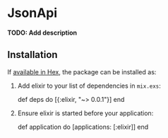 # JsonApi

**TODO: Add description**

## Installation

If [available in Hex](https://hex.pm/docs/publish), the package can be installed as:

  1. Add elixir to your list of dependencies in `mix.exs`:

        def deps do
          [{:elixir, "~> 0.0.1"}]
        end

  2. Ensure elixir is started before your application:

        def application do
          [applications: [:elixir]]
        end

